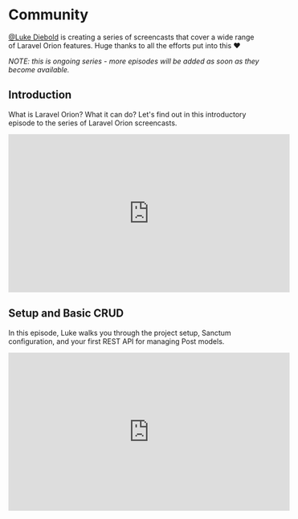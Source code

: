 # Community

[@Luke Diebold](https://twitter.com/LukeDiebold) is creating a series of screencasts that cover a wide range of Laravel Orion features. Huge thanks to all the efforts put into this ❤️ 

*NOTE: this is ongoing series - more episodes will be added as soon as they become available.*

## Introduction

What is Laravel Orion? What it can do? Let's find out in this introductory episode to the series of Laravel Orion screencasts.

<iframe width="560" height="315" src="https://www.youtube.com/embed/x3h6HwQNN38" frameborder="0" allow="accelerometer; autoplay; clipboard-write; encrypted-media; gyroscope; picture-in-picture" allowfullscreen></iframe>

## Setup and Basic CRUD

In this episode, Luke walks you through the project setup, Sanctum configuration, and your first REST API for managing Post models.

<iframe width="560" height="315" src="https://www.youtube.com/embed/eVvxLvkeXUM" frameborder="0" allow="accelerometer; autoplay; clipboard-write; encrypted-media; gyroscope; picture-in-picture" allowfullscreen></iframe>